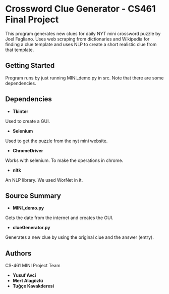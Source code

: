 # Crossword Clue Generator - CS461 Final Project

This program generates new clues for daily NYT mini crossword puzzle by Joel Fagliano. Uses web scraping from dictionaries and Wikipedia for finding a clue template and uses NLP to create a short realistic clue from that template.

## Getting Started

Program runs by just running MINI_demo.py in src. Note that there are some dependencies.

## Dependencies

* **Tkinter**

Used to create a GUI.
* **Selenium**

Used to get the puzzle from the nyt mini website.
* **ChromeDriver**

Works with selenium. To make the operations in chrome.
* **nltk**

An NLP library. We used WorNet in it.

## Source Summary

* **MINI_demo.py**

Gets the date from the internet and creates the GUI.

* **clueGenerator.py**

Generates a new clue by using the original clue and the answer (entry).

## Authors

CS-461 MINI Project Team

* **Yusuf Avci**
* **Mert Alagözlü**
* **Tuğçe Kavakderesi**
